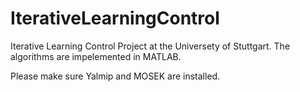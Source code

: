 # IterativeLearningControl

Iterative Learning Control Project at the Universety of Stuttgart. 
The algorithms are impelemented in MATLAB. 

Please make sure Yalmip and MOSEK are installed. 
